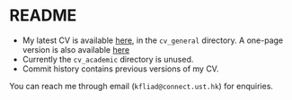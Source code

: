 # README

* My latest CV is available [here](cv_general/cv_general_calvin_li.pdf), in the `cv_general` directory. A one-page version is also available [here]()
* Currently the `cv_academic` directory is unused.
* Commit history contains previous versions of my CV.

You can reach me through email (`kfliad@connect.ust.hk`) for enquiries.